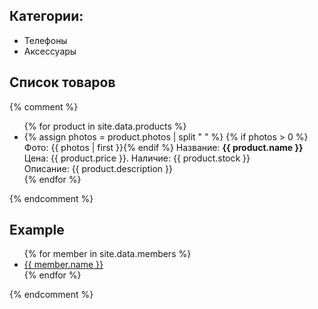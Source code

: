 ## Категории:
- Телефоны
- Аксессуары

## Список товаров
{% comment %}
<ul>
{% for product in site.data.products %}
<li>
  {% assign photos = product.photos | split " " %}
  {% if photos > 0 %}Фото: {{ photos | first }}{% endif %}
  Название: <b>{{ product.name }}</b><br>
  Цена: {{ product.price }}. Наличие: {{ product.stock }}<br>
  Описание: {{ product.description }}
</li>
{% endfor %}
</ul>
{% endcomment %}


## Example
<ul>
{% for member in site.data.members %}
  <li>
    <a href="https://github.com/{{ member.github }}">
      {{ member.name }}
    </a>
  </li>
{% endfor %}
</ul>
{% endcomment %}
